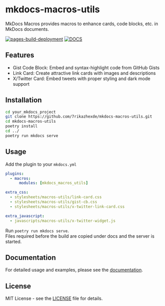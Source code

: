 # mkdocs-macros-utils

MkDocs Macros provides macros to enhance cards, code blocks, etc. in MkDocs documents.

[![pages-build-deployment](https://github.com/7rikazhexde/mkdocs-macros-utils/actions/workflows/pages/pages-build-deployment/badge.svg?branch=gh-pages)](https://github.com/7rikazhexde/mkdocs-macros-utils/actions/workflows/pages/pages-build-deployment) [![DOCS](https://img.shields.io/badge/Docs-Click%20Here-blue?colorA=24292e&colorB=0366d6&logo=github)]((https://github.com/7rikazhexde/python-project-sandbox/tree/ghpages?tab=readme-ov-file#pytest-report))

## Features

- Gist Code Block: Embed and syntax-highlight code from GitHub Gists
- Link Card: Create attractive link cards with images and descriptions
- X/Twitter Card: Embed tweets with proper styling and dark mode support

## Installation

```bash
cd your_mkdocs_project
git clone https://github.com/7rikazhexde/mkdocs-macros-utils.git
cd mkdocs-macros-utils
poetry install
cd ../
poetry run mkdocs serve
```

## Usage

Add the plugin to your `mkdocs.yml`

```yaml
plugins:
  - macros:
      modules: [mkdocs_macros_utils]

extra_css:
  - stylesheets/macros-utils/link-card.css
  - stylesheets/macros-utils/gist-cb.css
  - stylesheets/macros-utils/x-twitter-link-card.css

extra_javascript:
  - javascripts/macros-utils/x-twitter-widget.js
```

Run `poetry run mkdocs serve`.  
Files required before the build are copied under docs and the server is started.

## Documentation

For detailed usage and examples, please see the [documentation](docs/index.md).

## License

MIT License - see the [LICENSE](LICENSE) file for details.
